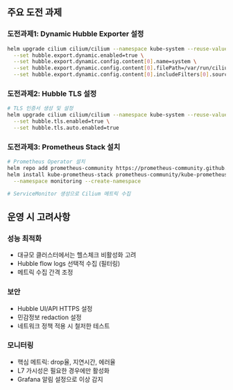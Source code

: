 
## 주요 도전 과제

### 도전과제1: Dynamic Hubble Exporter 설정
```bash
helm upgrade cilium cilium/cilium --namespace kube-system --reuse-values \
  --set hubble.export.dynamic.enabled=true \
  --set hubble.export.dynamic.config.content[0].name=system \
  --set hubble.export.dynamic.config.content[0].filePath=/var/run/cilium/hubble/events-system.log \
  --set hubble.export.dynamic.config.content[0].includeFilters[0].source_pod[0]='kube_system/'
```

### 도전과제2: Hubble TLS 설정
```bash
# TLS 인증서 생성 및 설정
helm upgrade cilium cilium/cilium --namespace kube-system --reuse-values \
  --set hubble.tls.enabled=true \
  --set hubble.tls.auto.enabled=true
```

### 도전과제3: Prometheus Stack 설치
```bash
# Prometheus Operator 설치
helm repo add prometheus-community https://prometheus-community.github.io/helm-charts
helm install kube-prometheus-stack prometheus-community/kube-prometheus-stack \
  --namespace monitoring --create-namespace

# ServiceMonitor 생성으로 Cilium 메트릭 수집
```

## 운영 시 고려사항

### 성능 최적화
- 대규모 클러스터에서는 헬스체크 비활성화 고려
- Hubble flow logs 선택적 수집 (필터링)
- 메트릭 수집 간격 조정

### 보안
- Hubble UI/API HTTPS 설정
- 민감정보 redaction 설정
- 네트워크 정책 적용 시 철저한 테스트

### 모니터링
- 핵심 메트릭: drop율, 지연시간, 에러율
- L7 가시성은 필요한 경우에만 활성화
- Grafana 알림 설정으로 이상 감지